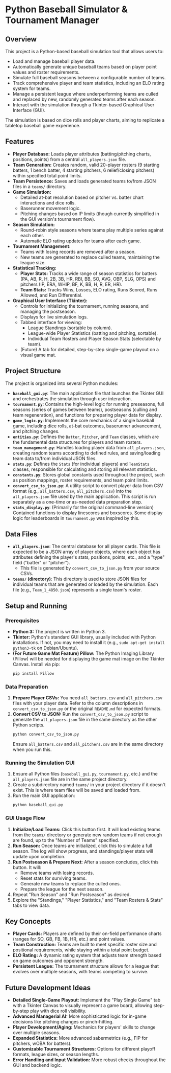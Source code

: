 # Python Baseball Simulator & Tournament Manager

## Overview

This project is a Python-based baseball simulation tool that allows users to:
* Load and manage baseball player data.
* Automatically generate unique baseball teams based on player point values and roster requirements.
* Simulate full baseball seasons between a configurable number of teams.
* Track comprehensive player and team statistics, including an ELO rating system for teams.
* Manage a persistent league where underperforming teams are culled and replaced by new, randomly generated teams after each season.
* Interact with the simulation through a Tkinter-based Graphical User Interface (GUI).

The simulation is based on dice rolls and player charts, aiming to replicate a tabletop baseball game experience.

## Features

* **Player Database:** Loads player attributes (batting/pitching charts, positions, points) from a central `all_players.json` file.
* **Team Generation:** Creates random, valid 20-player rosters (9 starting batters, 1 bench batter, 4 starting pitchers, 6 relief/closing pitchers) within specified total point limits.
* **Team Persistence:** Saves and loads generated teams to/from JSON files in a `teams/` directory.
* **Game Simulation:**
    * Detailed at-bat resolution based on pitcher vs. batter chart interactions and dice rolls.
    * Baserunner movement logic.
    * Pitching changes based on IP limits (though currently simplified in the GUI version's tournament flow).
* **Season Simulation:**
    * Round-robin style seasons where teams play multiple series against each other.
    * Automatic ELO rating updates for teams after each game.
* **Tournament Management:**
    * Teams with losing records are removed after a season.
    * New teams are generated to replace culled teams, maintaining the league size.
* **Statistical Tracking:**
    * **Player Stats:** Tracks a wide range of season statistics for batters (PA, AB, R, H, 2B, 3B, HR, RBI, BB, SO, AVG, OBP, SLG, OPS) and pitchers (IP, ERA, WHIP, BF, K, BB, H, R, ER, HR).
    * **Team Stats:** Tracks Wins, Losses, ELO rating, Runs Scored, Runs Allowed, and Run Differential.
* **Graphical User Interface (Tkinter):**
    * Controls for initializing the tournament, running seasons, and managing the postseason.
    * Displays for live simulation logs.
    * Tabbed interface for viewing:
        * League Standings (sortable by column).
        * League-wide Player Statistics (batting and pitching, sortable).
        * Individual Team Rosters and Player Season Stats (selectable by team).
    * (Future) A tab for detailed, step-by-step single-game playout on a visual game mat.

## Project Structure

The project is organized into several Python modules:

* **`baseball_gui.py`**: The main application file that launches the Tkinter GUI and orchestrates the simulation through user interaction.
* **`tournament.py`**: Contains the high-level logic for running preseasons, full seasons (series of games between teams), postseasons (culling and team regeneration), and functions for preparing player data for display.
* **`game_logic.py`**: Implements the core mechanics of a single baseball game, including dice rolls, at-bat outcomes, baserunner advancement, and pitching changes.
* **`entities.py`**: Defines the `Batter`, `Pitcher`, and `Team` classes, which are the fundamental data structures for players and team rosters.
* **`team_management.py`**: Handles loading player data from `all_players.json`, creating random teams according to defined rules, and saving/loading team data to/from individual JSON files.
* **`stats.py`**: Defines the `Stats` (for individual players) and `TeamStats` classes, responsible for calculating and storing all relevant statistics.
* **`constants.py`**: Stores global constants used throughout the project, such as position mappings, roster requirements, and team point limits.
* **`convert_csv_to_json.py`**: A utility script to convert player data from CSV format (e.g., `all_batters.csv`, `all_pitchers.csv`) into the `all_players.json` file used by the main application. This script is run separately as a one-time or as-needed data preparation step.
* **`stats_display.py`**: (Primarily for the original command-line version) Contained functions to display linescores and boxscores. Some display logic for leaderboards in `tournament.py` was inspired by this.

## Data Files

* **`all_players.json`**: The central database for all player cards. This file is expected to be a JSON array of player objects, where each object has attributes defining the player's stats, positions, points, etc., and a "type" field ("batter" or "pitcher").
    * This file is generated by `convert_csv_to_json.py` from your source CSVs.
* **`teams/` (directory)**: This directory is used to store JSON files for individual teams that are generated or loaded by the simulation. Each file (e.g., `Team_1_4850.json`) represents a single team's roster.

## Setup and Running

### Prerequisites

* **Python 3:** The project is written in Python 3.
* **Tkinter:** Python's standard GUI library, usually included with Python installations. If not, you may need to install it (e.g., `sudo apt-get install python3-tk` on Debian/Ubuntu).
* **(For Future Game Mat Feature) Pillow:** The Python Imaging Library (Pillow) will be needed for displaying the game mat image on the Tkinter Canvas. Install via pip:
    ```bash
    pip install Pillow
    ```

### Data Preparation

1.  **Prepare Player CSVs:** You need `all_batters.csv` and `all_pitchers.csv` files with your player data. Refer to the column descriptions in `convert_csv_to_json.py` or the original `README.md` for expected formats.
2.  **Convert CSV to JSON:** Run the `convert_csv_to_json.py` script to generate the `all_players.json` file in the same directory as the other Python scripts.
    ```bash
    python convert_csv_to_json.py
    ```
    Ensure `all_batters.csv` and `all_pitchers.csv` are in the same directory when you run this.

### Running the Simulation GUI

1.  Ensure all Python files (`baseball_gui.py`, `tournament.py`, etc.) and the `all_players.json` file are in the same project directory.
2.  Create a subdirectory named `teams/` in your project directory if it doesn't exist. This is where team files will be saved and loaded from.
3.  Run the main GUI application:
    ```bash
    python baseball_gui.py
    ```

### GUI Usage Flow

1.  **Initialize/Load Teams:** Click this button first. It will load existing teams from the `teams/` directory or generate new random teams if not enough are found, up to the "Number of Teams" specified.
2.  **Run Season:** Once teams are initialized, click this to simulate a full season. The log will show progress, and standings/player stats will update upon completion.
3.  **Run Postseason & Prepare Next:** After a season concludes, click this button. It will:
    * Remove teams with losing records.
    * Reset stats for surviving teams.
    * Generate new teams to replace the culled ones.
    * Prepare the league for the next season.
4.  Repeat "Run Season" and "Run Postseason" as desired.
5.  Explore the "Standings," "Player Statistics," and "Team Rosters & Stats" tabs to view data.

## Key Concepts

* **Player Cards:** Players are defined by their on-field performance charts (ranges for SO, GB, FB, 1B, HR, etc.) and point values.
* **Team Construction:** Teams are built to meet specific roster size and positional requirements, while staying within a total point budget.
* **ELO Rating:** A dynamic rating system that adjusts team strength based on game outcomes and opponent strength.
* **Persistent League:** The tournament structure allows for a league that evolves over multiple seasons, with teams competing to survive.

## Future Development Ideas

* **Detailed Single-Game Playout:** Implement the "Play Single Game" tab with a Tkinter Canvas to visually represent a game board, allowing step-by-step play with dice roll visibility.
* **Advanced Managerial AI:** More sophisticated logic for in-game decisions like pitching changes or pinch-hitting.
* **Player Development/Aging:** Mechanics for players' skills to change over multiple seasons.
* **Expanded Statistics:** More advanced sabermetrics (e.g., FIP for pitchers, wOBA for batters).
* **Customizable Tournament Structures:** Options for different playoff formats, league sizes, or season lengths.
* **Error Handling and Input Validation:** More robust checks throughout the GUI and backend logic.

